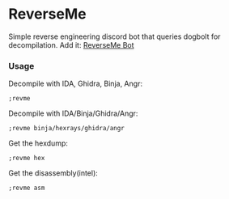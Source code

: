 # ReverseMe
Simple reverse engineering discord bot that queries dogbolt for decompilation. Add it: [ReverseMe Bot](https://discord.com/oauth2/authorize?client_id=1302859968147619880)

### Usage
Decompile with IDA, Ghidra, Binja, Angr:
```
;revme 
```
Decompile with IDA/Binja/Ghidra/Angr:
```
;revme binja/hexrays/ghidra/angr
```
Get the hexdump:
```
;revme hex
```
Get the disassembly(intel):
```
;revme asm
```
